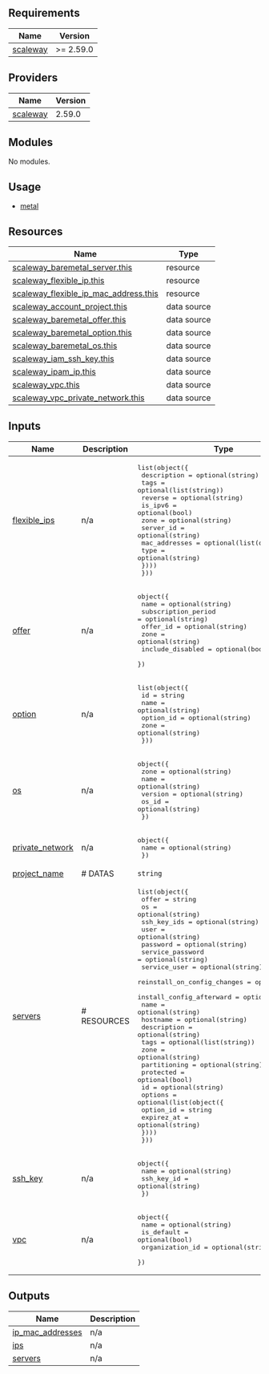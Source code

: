 ## Requirements

| Name | Version |
|------|---------|
| <a name="requirement_scaleway"></a> [scaleway](#requirement\_scaleway) | >= 2.59.0 |

## Providers

| Name | Version |
|------|---------|
| <a name="provider_scaleway"></a> [scaleway](#provider\_scaleway) | 2.59.0 |

## Modules

No modules.

## Usage

- [metal](examples/main.tf)

## Resources

| Name | Type |
|------|------|
| [scaleway_baremetal_server.this](https://registry.terraform.io/providers/scaleway/scaleway/latest/docs/resources/baremetal_server) | resource |
| [scaleway_flexible_ip.this](https://registry.terraform.io/providers/scaleway/scaleway/latest/docs/resources/flexible_ip) | resource |
| [scaleway_flexible_ip_mac_address.this](https://registry.terraform.io/providers/scaleway/scaleway/latest/docs/resources/flexible_ip_mac_address) | resource |
| [scaleway_account_project.this](https://registry.terraform.io/providers/scaleway/scaleway/latest/docs/data-sources/account_project) | data source |
| [scaleway_baremetal_offer.this](https://registry.terraform.io/providers/scaleway/scaleway/latest/docs/data-sources/baremetal_offer) | data source |
| [scaleway_baremetal_option.this](https://registry.terraform.io/providers/scaleway/scaleway/latest/docs/data-sources/baremetal_option) | data source |
| [scaleway_baremetal_os.this](https://registry.terraform.io/providers/scaleway/scaleway/latest/docs/data-sources/baremetal_os) | data source |
| [scaleway_iam_ssh_key.this](https://registry.terraform.io/providers/scaleway/scaleway/latest/docs/data-sources/iam_ssh_key) | data source |
| [scaleway_ipam_ip.this](https://registry.terraform.io/providers/scaleway/scaleway/latest/docs/data-sources/ipam_ip) | data source |
| [scaleway_vpc.this](https://registry.terraform.io/providers/scaleway/scaleway/latest/docs/data-sources/vpc) | data source |
| [scaleway_vpc_private_network.this](https://registry.terraform.io/providers/scaleway/scaleway/latest/docs/data-sources/vpc_private_network) | data source |

## Inputs

| Name | Description | Type | Default | Required |
|------|-------------|------|---------|:--------:|
| <a name="input_flexible_ips"></a> [flexible\_ips](#input\_flexible\_ips) | n/a | <pre>list(object({<br/>    description = optional(string)<br/>    tags        = optional(list(string))<br/>    reverse     = optional(string)<br/>    is_ipv6     = optional(bool)<br/>    zone        = optional(string)<br/>    server_id   = optional(string)<br/>    mac_addresses = optional(list(object({<br/>      type = optional(string)<br/>    })))<br/>  }))</pre> | `[]` | no |
| <a name="input_offer"></a> [offer](#input\_offer) | n/a | <pre>object({<br/>    name                = optional(string)<br/>    subscription_period = optional(string)<br/>    offer_id            = optional(string)<br/>    zone                = optional(string)<br/>    include_disabled    = optional(bool)<br/>  })</pre> | `null` | no |
| <a name="input_option"></a> [option](#input\_option) | n/a | <pre>list(object({<br/>    id        = string<br/>    name      = optional(string)<br/>    option_id = optional(string)<br/>    zone      = optional(string)<br/>  }))</pre> | `[]` | no |
| <a name="input_os"></a> [os](#input\_os) | n/a | <pre>object({<br/>    zone    = optional(string)<br/>    name    = optional(string)<br/>    version = optional(string)<br/>    os_id   = optional(string)<br/>  })</pre> | `null` | no |
| <a name="input_private_network"></a> [private\_network](#input\_private\_network) | n/a | <pre>object({<br/>    name = optional(string)<br/>  })</pre> | `null` | no |
| <a name="input_project_name"></a> [project\_name](#input\_project\_name) | # DATAS | `string` | n/a | yes |
| <a name="input_servers"></a> [servers](#input\_servers) | # RESOURCES | <pre>list(object({<br/>    offer                       = string<br/>    os                          = optional(string)<br/>    ssh_key_ids                 = optional(string)<br/>    user                        = optional(string)<br/>    password                    = optional(string)<br/>    service_password            = optional(string)<br/>    service_user                = optional(string)<br/>    reinstall_on_config_changes = optional(bool)<br/>    install_config_afterward    = optional(bool)<br/>    name                        = optional(string)<br/>    hostname                    = optional(string)<br/>    description                 = optional(string)<br/>    tags                        = optional(list(string))<br/>    zone                        = optional(string)<br/>    partitioning                = optional(string)<br/>    protected                   = optional(bool)<br/>    id                          = optional(string)<br/>    options = optional(list(object({<br/>      option_id  = string<br/>      expirez_at = optional(string)<br/>    })))<br/>  }))</pre> | `[]` | no |
| <a name="input_ssh_key"></a> [ssh\_key](#input\_ssh\_key) | n/a | <pre>object({<br/>    name       = optional(string)<br/>    ssh_key_id = optional(string)<br/>  })</pre> | `null` | no |
| <a name="input_vpc"></a> [vpc](#input\_vpc) | n/a | <pre>object({<br/>    name            = optional(string)<br/>    is_default      = optional(bool)<br/>    organization_id = optional(string)<br/>  })</pre> | `null` | no |

## Outputs

| Name | Description |
|------|-------------|
| <a name="output_ip_mac_addresses"></a> [ip\_mac\_addresses](#output\_ip\_mac\_addresses) | n/a |
| <a name="output_ips"></a> [ips](#output\_ips) | n/a |
| <a name="output_servers"></a> [servers](#output\_servers) | n/a |
